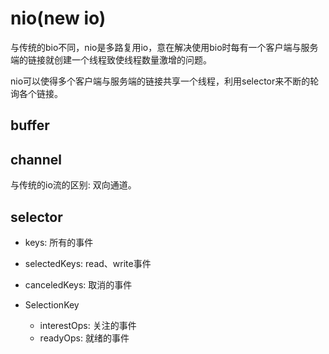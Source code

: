 # nio(new io)

与传统的bio不同，nio是多路复用io，意在解决使用bio时每有一个客户端与服务端的链接就创建一个线程致使线程数量激增的问题。

nio可以使得多个客户端与服务端的链接共享一个线程，利用selector来不断的轮询各个链接。

## buffer

## channel

与传统的io流的区别: 双向通道。

## selector

- keys: 所有的事件
- selectedKeys: read、write事件
- canceledKeys: 取消的事件



- SelectionKey
  - interestOps: 关注的事件
  - readyOps: 就绪的事件



